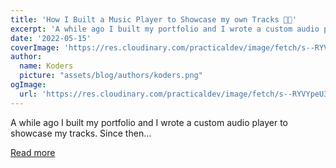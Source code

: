 ```yaml
---
title: 'How I Built a Music Player to Showcase my own Tracks 🎵😍'
excerpt: 'A while ago I built my portfolio and I wrote a custom audio player to showcase my tracks. Since then...'
date: '2022-05-15'
coverImage: 'https://res.cloudinary.com/practicaldev/image/fetch/s--RYVYpeU3--/c_imagga_scale,f_auto,fl_progressive,h_420,q_auto,w_1000/https://dev-to-uploads.s3.amazonaws.com/uploads/articles/3vrnarfflj37bwie51z8.png'
author:
  name: Koders
  picture: "assets/blog/authors/koders.png"
ogImage:
  url: 'https://res.cloudinary.com/practicaldev/image/fetch/s--RYVYpeU3--/c_imagga_scale,f_auto,fl_progressive,h_420,q_auto,w_1000/https://dev-to-uploads.s3.amazonaws.com/uploads/articles/3vrnarfflj37bwie51z8.png'
---
```


A while ago I built my portfolio and I wrote a custom audio player to showcase my tracks. Since then...

[Read more](https://dev.to/madza/how-i-built-a-music-player-to-showcase-my-own-tracks-3268)
